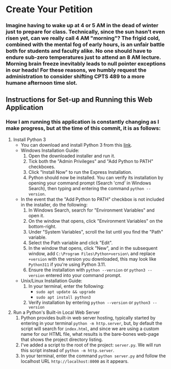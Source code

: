 # Create Your Petition
### Imagine having to wake up at 4 or 5 AM in the dead of winter just to prepare for class. Technically, since the sun hasn’t even risen yet, can we really call 4 AM "morning"? The frigid cold, combined with the mental fog of early hours, is an unfair battle both for students and faculty alike. No one should have to endure sub-zero temperatures just to attend an 8 AM lecture. Morning brain freeze inevitably leads to null pointer exceptions in our heads! For these reasons, we humbly request the administration to consider shifting CPTS 489 to a more humane afternoon time slot.
## Instructions for Set-up and Running this Web Application
### How I am running this application is constantly changing as I make progress, but at the time of this commit, it is as follows:
1. Install Python 3
    - You can download and install Python 3 from this [link](https://www.python.org/downloads/source/).
    - Windows Installation Guide:
        1. Open the downloaded installer and run it.
        2. Tick both the "Admin Privileges" and "Add Python to PATH" checkboxes.
        3. Click "Install Now" to run the Express Installation.
        4. Python should now be installed. You can verify its installation by opening your command prompt (Search 'cmd' in Windows Search), then typing and entering the command `python --version`.
    - In the event that the "Add Python to PATH" checkbox is not included in the installer, do the following:
        1. In Windows Search, search for "Environment Variables" and open it.
        2. On the window that opens, click "Environment Variables" on the bottom-right.
        3. Under "System Variables", scroll the list until you find the "Path" variable.
        4. Select the Path variable and click "Edit".
        5. In the window that opens, click "New", and in the subsequent window, add `C:\Program Files\Python+version\` and replace `+version` with the version you downloaded, this may look like `Python311` if you're using Python 3.11.
        6. Ensure the installation with `python --version` or `python3 --version` entered into your command prompt.
    - Unix/Linux Installation Guide:
        1. In your terminal, enter the following:
            - `sudo apt update && upgrade`
            - `sudo apt install python3`
        2. Verify installation by entering `python --version` or `python3 --version`
2. Run a Python's Built-in Local Web Server
    1. Python provides built-in web server hosting, typically started by entering in your terminal `python -m http.server`, but, by default the script will search for `index.html`, and since we are using a custom name for our HTML file, what results is the bare-bones web-page that shows the project directory listing.
    2. I've added a script to the root of the project: `server.py`. We will run this script instead of `python -m http.server`.
    3. In your terminal, enter the command `python server.py` and follow the localhost URL `http://localhost:8000` as it appears.